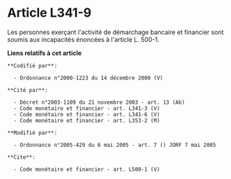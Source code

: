 # Article L341-9

Les personnes exerçant l'activité de démarchage bancaire et financier sont soumis aux incapacités énoncées à l'article L.
500-1.

**Liens relatifs à cet article**

	**Codifié par**:

	  - Ordonnance n°2000-1223 du 14 décembre 2000 (V)

	**Cité par**:

	  - Décret n°2003-1109 du 21 novembre 2003 - art. 13 (Ab)
	  - Code monétaire et financier - art. L341-3 (V)
	  - Code monétaire et financier - art. L341-6 (V)
	  - Code monétaire et financier - art. L353-2 (M)

	**Modifié par**:

	  - Ordonnance n°2005-429 du 6 mai 2005 - art. 7 () JORF 7 mai 2005

	**Cite**:

	  - Code monétaire et financier - art. L500-1 (V)
